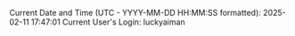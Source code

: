 Current Date and Time (UTC - YYYY-MM-DD HH:MM:SS formatted): 2025-02-11 17:47:01
Current User's Login: luckyaiman

